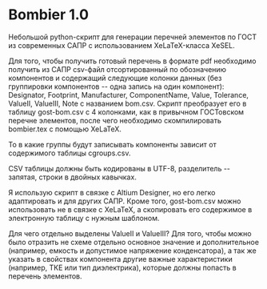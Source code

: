 Bombier 1.0
=====

Небольшой python-скрипт для генерации перечней элементов по ГОСТ из современных САПР с использованием XeLaTeX-класса XeSEL.

Для того, чтобы получить готовый перечень в формате pdf необходимо получить из САПР csv-файл отсортированный по обозначению компонентов и содержащий следующие колонки данных (без группировки компонентов -- одна запись на один компонент): Designator, Footprint, Manufacturer, ComponentName, Value, Tolerance, ValueII, ValueIII, Note с названием bom.csv. Скрипт преобразует его в таблицу gost-bom.csv с 4 колонками, как в привычном ГОСТовском перечне элементов, после чего необходимо скомпилировать bombier.tex с помощью XeLaTeX.

То в какие группы будут записывать компоненты зависит от содержимого таблицы cgroups.csv.

CSV таблицы должны быть кодированы в UTF-8, разделитель -- запятая, строки в двойных кавычках.

Я использую скрипт в связке с Altium Designer, но его легко адаптировать и для других САПР. Кроме того, gost-bom.csv можно использовать не в связке с XeLaTeX, а скопировать его содержимое в электронную таблицу с нужным шаблоном.

Для чего отдельно выделены ValueII и ValueIII? Для того, чтобы можно было отразить не схеме отдельно основное значение и дополнительное (например, емкость и допустимое напряжение конденсатора), а так же указать в свойствах компонента другие важные характеристики (например, ТКЕ или тип диэлектрика), которые должны попасть в перечень элементов.